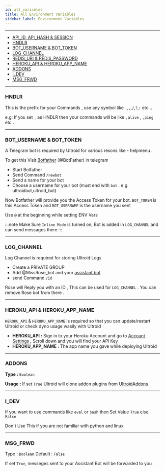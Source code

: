 ```yaml
---
id: all_variables
title: All Environment Variables
sidebar_label: Environment Variables
---
```


---

- [API_ID, API_HASH & SESSION](/docs/variables/mandatory_variables#obtaining-api_id--api_hash)
- [HNDLR](#hndlr)
- [BOT_USERNAME & BOT_TOKEN](#bot_username--bot_token)
- [LOG_CHANNEL](#bot_username--bot_token)
- [REDIS_URI & REDIS_PASSWORD](/docs/variables/mandatory_variables#obtaining-redis-info)
- [HEROKU_API & HEROKU_APP_NAME](#heroku_api--heroku_app_name)
- [ADDONS](#addons)
- [I_DEV](#i_dev)
- [MSG_FRWD](#msg_frwd)

---

### HNDLR

This is the prefix for your Commands , use any symbol like `.`,`,`,`/`,`?`,`:` etc...

e.g: If you set `,` as HNDLR then your commands will be like `,alive` , `,ping` etc..

---

### BOT_USERNAME & BOT_TOKEN

A Telegram bot is required by Ultroid for various resons like - helpmenu .

To get this Visit [Botfather](https://telegram.dog/botfather) (@BotFather) in telegram

- Start Botfather
- Send Command `/newbot`
- Send a name for your bot
- Choose a username for your bot (must end with `bot` . e.g: ultroidbot,ultroid_bot)

Now Botfather will provide you the Access Token for your bot. `BOT_TOKEN` is this Access Token and `BOT_USERNAME` is the username you sent 

Use `@` at the beginning while setting ENV Vars

:::note
Make Sure `Inline Mode` is turned on, Bot is added in `LOG_CHANNEL` and can send messages there
:::

---

### LOG_CHANNEL

Log Channel is required for storing Ultroid Logs

- Create a PRIVATE GROUP
- Add @MissRose_bot and your [assistant bot](#bot_username--bot_token)
- send Command `/id`

Rose will Reply you with an ID , This can be used  for `LOG_CHANNEL` . You can remove Rose bot from there .

---

### HEROKU_API & HEROKU_APP_NAME

`HEROKU_API` & `HEROKU_APP_NAME` is required so that you can update/restart Ultroid or check dyno usage wasily with Ultroid

* __HEROKU_API :__ Sign in to your Heroku Account and go to [Account Settings](https://dashboard.heroku.com/account) , Scroll down and you will find your API Key 
* __HEROKU_APP_NAME :__ The app name you gave while deploying Ultroid

---

### ADDONS

__Type :__ `Boolean`

__Usage :__ If set `True` Ultroid will clone addon plugins from [UltroidAddons](https://github.com/TeamUltroid/UltroidAddons)

---

### I_DEV

If you want to use commands like `eval` or `bash` then Set Value `True` else `False`

Don't Use This if you are not familiar with python and linux 

---

### MSG_FRWD

Type : `Boolean`
Default : `False`

If set `True`, messeges sent to your Assistant Bot will be forwarded to you 
